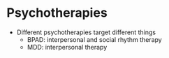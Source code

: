 # Psychotherapies

- Different psychotherapies target different things
  - BPAD: interpersonal and social rhythm therapy
  - MDD: interpersonal therapy